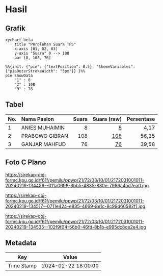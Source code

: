 # Hasil

## Grafik

```mermaid
xychart-beta
    title "Perolehan Suara TPS"
    x-axis [01, 02, 03]
    y-axis "Suara" 0 --> 108
    bar [8, 108, 76]
```

```mermaid
%%{init: {"pie": {"textPosition": 0.5}, "themeVariables": {"pieOuterStrokeWidth": "5px"}} }%%
pie showData
    "1" : 8
    "2" : 108
    "3" : 76
```

## Tabel

| No. | Nama Paslon    | Suara | Suara (raw) | Persentase |
|:--- |:-------------- | -----:| -----------:| ----------:|
| 1   | ANIES MUHAIMIN | 8     | [8][p-1]    | 4,17       |
| 2   | PRABOWO GIBRAN | 108   | [108][p-2]  | 56,25      |
| 3   | GANJAR MAHFUD  | 76    | [76][p-3]   | 39,58      |


[p-1]: https://github.com/gigit-pemilu/pemilu-2024-21-kepulauan-riau/blob/main/pilpres/hitung-suara/sub/21-kepulauan-riau/sub/72-kota-tanjung-pinang/sub/03-tanjung-pinang-kota/sub/1001-tanjung-pinang-kota/sub/011-tps/sub/paslon-1.txt
[p-2]: https://github.com/gigit-pemilu/pemilu-2024-21-kepulauan-riau/blob/main/pilpres/hitung-suara/sub/21-kepulauan-riau/sub/72-kota-tanjung-pinang/sub/03-tanjung-pinang-kota/sub/1001-tanjung-pinang-kota/sub/011-tps/sub/paslon-2.txt
[p-3]: https://github.com/gigit-pemilu/pemilu-2024-21-kepulauan-riau/blob/main/pilpres/hitung-suara/sub/21-kepulauan-riau/sub/72-kota-tanjung-pinang/sub/03-tanjung-pinang-kota/sub/1001-tanjung-pinang-kota/sub/011-tps/sub/paslon-3.txt

## Foto C Plano

https://sirekap-obj-formc.kpu.go.id/f61f/pemilu/ppwp/21/72/03/10/01/2172031001011-20240219-134456--011a0698-8bb5-4835-880e-7996a4ad7ea0.jpg

https://sirekap-obj-formc.kpu.go.id/f61f/pemilu/ppwp/21/72/03/10/01/2172031001011-20240219-134517--0711e424-e835-4669-8e1c-8c99d60582f1.jpg

https://sirekap-obj-formc.kpu.go.id/f61f/pemilu/ppwp/21/72/03/10/01/2172031001011-20240219-134535--102f9f04-56b0-46fd-8b1b-e995dc8ce2e4.jpg


## Metadata

| Key        | Value               |
| ---------- | ------------------- |
| Time Stamp | 2024-02-22 18:00:00 |



